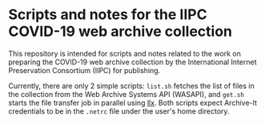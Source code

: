 # Scripts and notes for the IIPC COVID-19 web archive collection

This repository is intended for scripts and notes related to the work on
preparing the COVID-19 web archive collection by the International
Internet Preservation Consortium (IIPC) for publishing.

Currently, there are only 2 simple scripts: `list.sh` fetches the list
of files in the collection from the Web Archive Systems API (WASAPI),
and `get.sh` starts the file transfer job in parallel using
[llx](https://github.com/arcalex/llx).  Both scripts expect Archive-It
credentials to be in the `.netrc` file under the user's home directory.
